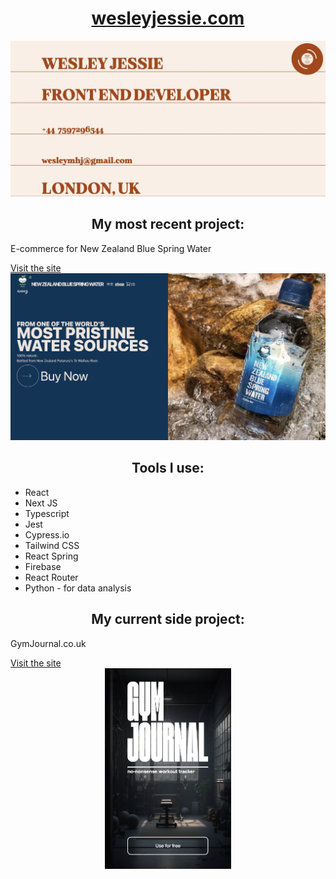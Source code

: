 <h1 align="center"><a href="https://www.wesleyjessie.com/">wesleyjessie.com</a></h1>

<img src="img/hero-screenshot.jpg">

<h2 align="center">My most recent project:</h2>
<p>E-commerce for New Zealand Blue Spring Water</p>
<a href="https://www.waizwater.com/en-GB">Visit the site</a>
<img src="img/waiz-hero.jpg" />

<h2 align="center">Tools I use:</h2>
<ul>
<li>React</li>
<li>Next JS</li>
<li>Typescript</li>
<li>Jest</li>
<li>Cypress.io</li>
<li>Tailwind CSS</li>
<li>React Spring</li>
<li>Firebase</li>
<li>React Router</li>

<li>Python - for data analysis</li>
</ul>

<h2 align="center">My current side project: </h2>
<p>GymJournal.co.uk</p>
<a href="https://gymjournal.co.uk/">Visit the site</a>
<div align="center"><img height="40%" width="40%" src="img/tracker-hero.jpg" /></div>
